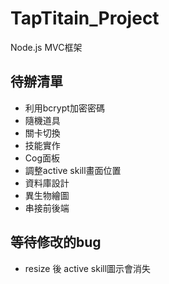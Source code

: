 # TapTitain_Project


Node.js
MVC框架

## 待辦清單
* 利用bcrypt加密密碼
* 隨機道具
* 關卡切換
* 技能實作
* Cog面板
* 調整active skill畫面位置
* 資料庫設計
* 異生物繪圖
* 串接前後端

## 等待修改的bug
* resize 後 active skill圖示會消失
